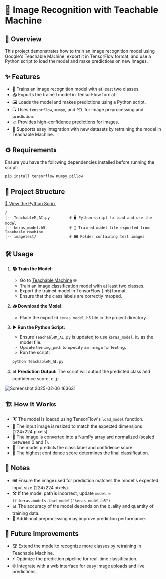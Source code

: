 # 🚀 Image Recognition with Teachable Machine

## 📌 Overview
This project demonstrates how to train an image recognition model using Google's Teachable Machine, export it in TensorFlow format, and use a Python script to load the model and make predictions on new images.



## ✨ Features
- 🎯 Trains an image recognition model with at least two classes.
- 📤 Exports the trained model in TensorFlow format.
- 🖼️ Loads the model and makes predictions using a Python script.
- 🔍 Uses `tensorflow`, `numpy`, and `PIL` for image preprocessing and prediction.
- 📈 Provides high-confidence predictions for images.
- 🔄 Supports easy integration with new datasets by retraining the model in Teachable Machine.




## ⚙️ Requirements
Ensure you have the following dependencies installed before running the script:

```sh
pip install tensorflow numpy pillow
```



## 📁 Project Structure
[📜 View the Python Script](TeachableM_AI.py)
```
/
│-- TeachableM_AI.py         # 🖥️ Python script to load and use the model
│-- keras_model.h5           # 🤖 Trained model file exported from Teachable Machine
│-- imagetest/               # 🖼️ Folder containing test images
```



## 🛠️ Usage
1. **📚 Train the Model:**
   - Go to [Teachable Machine](https://teachablemachine.withgoogle.com/) 🌐
   - Train an image classification model with at least two classes.
   - Export the trained model in TensorFlow (.h5) format.
   - Ensure that the class labels are correctly mapped.




2. **📥 Download the Model:**
   - Place the exported `keras_model.h5` file in the project directory.




3. **▶️ Run the Python Script:**
   - Ensure `TeachableM_AI.py` is updated to use `keras_model.h5` as the model file.
   - Update the `img_path` to specify an image for testing.
   - Run the script:

   ```sh
   python TeachableM_AI.py
   ```



4. **📊 Prediction Output:**
   The script will output the predicted class and confidence score, e.g.:
   
![Screenshot 2025-02-06 163631](https://github.com/user-attachments/assets/6444b11c-e903-45e0-95b9-2be4e9e08bae)


  

## 🏗️ How It Works
- 🏋️ The model is loaded using TensorFlow's `load_model` function.
- 🔄 The input image is resized to match the expected dimensions (224x224 pixels).
- 🔢 The image is converted into a NumPy array and normalized (scaled between 0 and 1).
- 🎯 The model predicts the class label and confidence score.
- 📌 The highest confidence score determines the final classification.



## 📝 Notes
- 🖼️ Ensure the image used for prediction matches the model's expected input size (224x224 pixels).
- 🛠️ If the model path is incorrect, update `model = tf.keras.models.load_model("keras_model.h5")`.
- 📊 The accuracy of the model depends on the quality and quantity of training data.
- 🔄 Additional preprocessing may improve prediction performance.



## 🚀 Future Improvements
- 🏆 Extend the model to recognize more classes by retraining in Teachable Machine.
- ⚡ Optimize the prediction pipeline for real-time classification.
- 🌐 Integrate with a web interface for easy image uploads and live predictions.





